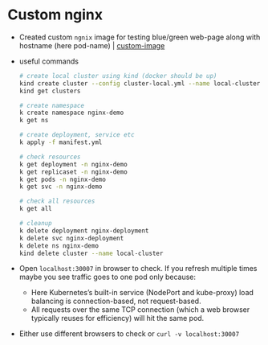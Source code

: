 # Custom nginx

- Created custom `ngnix` image for testing blue/green web-page along with hostname (here pod-name) | [custom-image](https://hub.docker.com/r/princebansal7/nginx-custom/tags)

- useful commands
    ```sh
    # create local cluster using kind (docker should be up)
    kind create cluster --config cluster-local.yml --name local-cluster
    kind get clusters

    # create namespace
    k create namespace nginx-demo
    k get ns

    # create deployment, service etc
    k apply -f manifest.yml

    # check resources
    k get deployment -n nginx-demo
    k get replicaset -n nginx-demo
    k get pods -n nginx-demo
    k get svc -n nginx-demo

    # check all resources
    k get all

    # cleanup
    k delete deployment nginx-deployment
    k delete svc nginx-deployment
    k delete ns nginx-demo
    kind delete cluster --name local-cluster
    ```
- Open `localhost:30007` in browser to check. If you refresh multiple times maybe you see traffic goes to one pod only because:
  - Here Kubernetes’s built-in service (NodePort and kube-proxy) load balancing is connection-based, not request-based.
  - All requests over the same TCP connection (which a web browser typically reuses for efficiency) will hit the same pod.
- Either use different browsers to check or `curl -v localhost:30007`